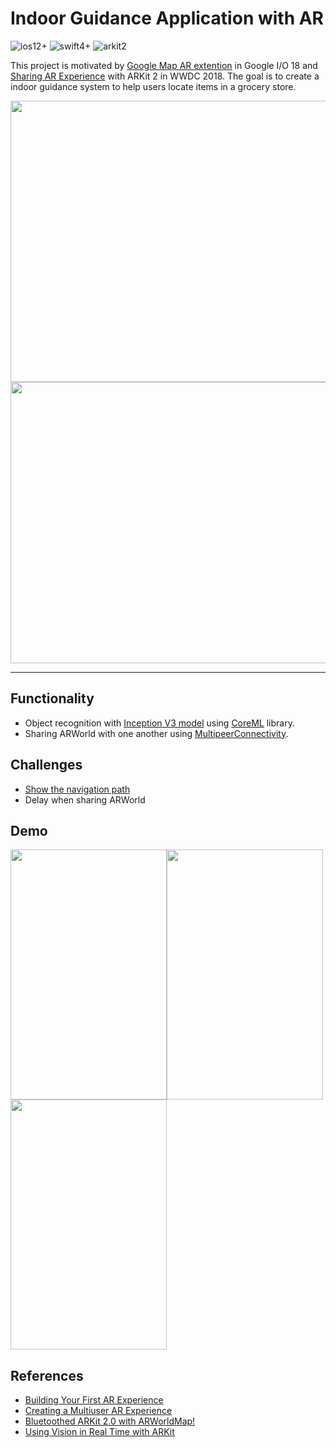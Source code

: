 # Indoor Guidance Application with AR
![ios12+](https://img.shields.io/badge/ios-12%2B-blue.svg)
![swift4+](https://img.shields.io/badge/swift-4%2B-orange.svg)
![arkit2](https://img.shields.io/badge/arkit-2-brightgreen.svg)

This project is motivated by [Google Map AR extention](https://youtu.be/ogfYd705cRs?t=5098) in Google I/O 18 and [Sharing AR Experience](https://www.apple.com/newsroom/2018/06/apple-unveils-arkit-2/?videoid=0e9ddba360be9dd77ac4881ea2fa6cdb) with ARKit 2 in WWDC 2018. 
The goal is to create a indoor guidance system to help users locate items in a grocery store. 

<img src="https://github.com/Willjay90/Gotcha/blob/master/resources/GoogleMapAR.png" width="800" height="450"/> <img src="https://github.com/Willjay90/Gotcha/blob/master/resources/SharingARWorld.png" width="800" height="450"/>


---

## Functionality

- Object recognition with [Inception V3 model](https://developer.apple.com/machine-learning/model-details/Inception-v3.txt) using [CoreML](https://developer.apple.com/documentation/coreml) library.
- Sharing ARWorld with one another using [MultipeerConnectivity](MultipeerConnectivity).

## Challenges
- [Show the navigation path](https://stackoverflow.com/questions/53530244/how-to-make-an-scnnode-facing-toward-aranchor)
- Delay when sharing ARWorld

## Demo
<img src="https://github.com/Willjay90/Gotcha/blob/master/resources/FirstView.png" width="250" height="400"/><img src="https://github.com/Willjay90/Gotcha/blob/master/resources/Host.gif" width="250" height="400"/> <img src="https://github.com/Willjay90/Gotcha/blob/master/resources/User.gif" width="250" height="400"/>


## References
- [Building Your First AR Experience](https://developer.apple.com/documentation/arkit/building_your_first_ar_experience)
- [Creating a Multiuser AR Experience](https://developer.apple.com/documentation/arkit/creating_a_multiuser_ar_experience)
- [Bluetoothed ARKit 2.0 with ARWorldMap!](https://github.com/simformsolutions/ARKit2.0-Prototype)
- [Using Vision in Real Time with ARKit](https://github.com/eduDorus/PAWI/tree/master/prototypes/UsingVisionInRealTimeWithARKit)
